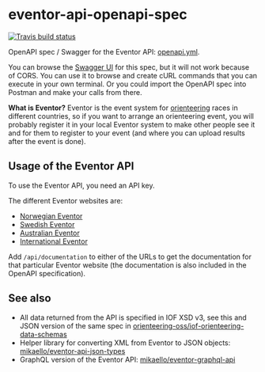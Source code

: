 # eventor-api-openapi-spec

[![Travis build status](https://app.travis-ci.com/orienteering-oss/eventor-api-openapi-spec.svg?branch=main)](https://travis-ci.com/github/orienteering-oss/eventor-api-openapi-spec)

OpenAPI spec / Swagger for the Eventor API: [openapi.yml](./openapi.yml).

You can browse the [Swagger UI](https://orienteering-oss.github.io/eventor-api-openapi-spec) for this spec, but it will not work because of CORS. You can use it to browse and create cURL commands that you can execute in your own terminal. Or you could import the OpenAPI spec into Postman and make your calls from there.

**What is Eventor?** Eventor is the event system for [orienteering](https://en.wikipedia.org/wiki/Orienteering) races in different countries, so if you want to arrange an orienteering event, you will probably register it in your local Eventor system to make other people see it and for them to register to your event (and where you can upload results after the event is done).

## Usage of the Eventor API

To use the Eventor API, you need an API key.

The different Eventor websites are:

- [Norwegian Eventor](https://eventor.orientering.no/)
- [Swedish Eventor](https://eventor.orientering.se/)
- [Australian Eventor](https://eventor.orienteering.asn.au/)
- [International Eventor](https://eventor.orienteering.org/)

Add `/api/documentation` to either of the URLs to get the documentation for that particular Eventor website (the documentation is also included in the OpenAPI specification).

## See also

- All data returned from the API is specified in IOF XSD v3, see this and JSON version of the same spec in [orienteering-oss/iof-orienteering-data-schemas](https://github.com/orienteering-oss/iof-orienteering-data-schemas)
- Helper library for converting XML from Eventor to JSON objects: [mikaello/eventor-api-json-types](https://github.com/mikaello/eventor-api-json-types)
- GraphQL version of the Eventor API: [mikaello/eventor-graphql-api](https://github.com/mikaello/eventor-graphql-api)
